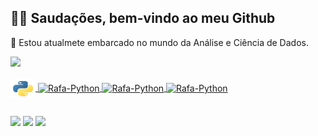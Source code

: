 ## 🖖🏼 Saudações,  bem-vindo ao meu Github


🌱 Estou atualmete embarcado no mundo da Análise e Ciência de Dados.

<div align="left">
  <a href="https://github.com/ronaldolg26">
  <img height="180em" src="https://github-readme-stats.vercel.app/api?username=ronaldolg26&show_icons=true&theme=dark&include_all_commits=true&count_private=true"/>
</div>

<div style="display: inline_block"><br>
 <img align="center" alt="Rafa-Python" height="30" width="40" src="https://raw.githubusercontent.com/devicons/devicon/master/icons/python/python-original.svg">
 <img align="center" alt="Rafa-Python" height="30" width="40" src="https://cdn.jsdelivr.net/gh/devicons/devicon/icons/c/c-original.svg">
 <img align="center" alt="Rafa-Python" height="30" width="40" src="https://cdn.jsdelivr.net/gh/devicons/devicon/icons/mysql/mysql-original.svg">
 <img align="center" alt="Rafa-Python" height="30" width="40" src="https://upload.wikimedia.org/wikipedia/commons/thumb/c/cf/New_Power_BI_Logo.svg/2048px-New_Power_BI_Logo.svg.png">
  
 ##
  
<div> 
  <a href="https://instagram.com/ronaldolopesg" target="_blank"><img src="https://img.shields.io/badge/-Instagram-%23E4405F?style=for-the-badge&logo=instagram&logoColor=white" target="_blank"></a>
  <a href = "mailto:ronaldolg26@gmail.com"><img src="https://img.shields.io/badge/-Gmail-%23333?style=for-the-badge&logo=gmail&logoColor=white" target="_blank"></a>
  <a href="https://www.linkedin.com/in/ronaldo-lopes-641334125" target="_blank"><img src="https://img.shields.io/badge/-LinkedIn-%230077B5?style=for-the-badge&logo=linkedin&logoColor=white" target="_blank"></a> 
</div>
